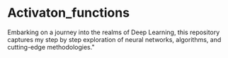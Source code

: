 # Activaton_functions
Embarking on a journey into the realms of Deep Learning, this repository captures my step by step exploration of neural networks, algorithms, and cutting-edge methodologies."
